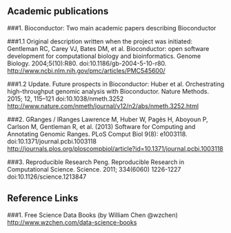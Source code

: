 ## Academic publications
###1. Bioconductor: Two main academic papers describing Bioconductor 
 
 ###1.1 Original description written when the project was initiated:
 Gentleman RC, Carey VJ, Bates DM, et al. Bioconductor: open software development for computational biology and bioinformatics.
 Genome Biology. 2004;5(10):R80. doi:10.1186/gb-2004-5-10-r80.
 http://www.ncbi.nlm.nih.gov/pmc/articles/PMC545600/
 
 ###1.2 Update. Future prospects in Bioconductor:
 Huber et al. Orchestrating high-throughput genomic analysis with Bioconductor. 
 Nature Methods. 2015; 12, 115–121 doi:10.1038/nmeth.3252
 http://www.nature.com/nmeth/journal/v12/n2/abs/nmeth.3252.html


###2. GRanges / IRanges
Lawrence M, Huber W, Pagès H, Aboyoun P, Carlson M, Gentleman R, et al. (2013) Software for Computing and Annotating Genomic
Ranges. PLoS Comput Biol 9(8): e1003118. doi:10.1371/journal.pcbi.1003118
http://journals.plos.org/ploscompbiol/article?id=10.1371/journal.pcbi.1003118



###3. Reproducible Research
Peng. Reproducible Research in Computational Science. Science. 2011; 334(6060) 1226-1227 doi:10.1126/science.1213847

## Reference Links
###1. Free Science Data Books (by William Chen @wzchen) 
http://www.wzchen.com/data-science-books
